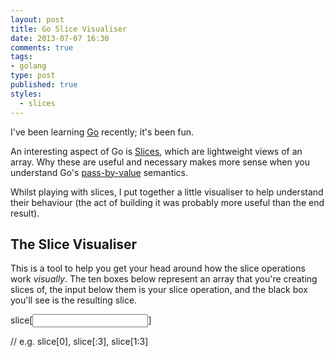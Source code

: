 ```yaml
---
layout: post
title: Go Slice Visualiser
date: 2013-07-07 16:30
comments: true
tags:
- golang
type: post
published: true
styles:
  - slices
---
```

I've been learning [Go](http://golang.org) recently; it's been fun.

An interesting aspect of Go is [Slices](http://blog.golang.org/go-slices-usage-and-internals), which are lightweight views of an array. Why these are useful and necessary makes more sense when you understand Go's [pass-by-value](http://golang.org/doc/faq#pass_by_value) semantics.

Whilst playing with slices, I put together a little visualiser to help understand their behaviour (the act of building it was probably more useful than the end result).

<!-- more -->

## The Slice Visualiser

This is a tool to help you get your head around how the slice operations work *visually*. The ten boxes below represent an array that you're creating slices of, the input below them is your slice operation, and the black box you'll see is the resulting slice.

<div id="slice">
  <div id="sliceOverlay"></div>
  <div id="array"></div>
  <p id="error"></p>
  <p>slice[<input id="sliceInput" type="text" />]</p>
  <p>// e.g. slice[0], slice[:3], slice[1:3]</p>
</div>

<script type="text/javascript">
  var array = document.getElementById('array')
  var overlay = document.getElementById('sliceOverlay')
  var error = document.getElementById('error')

  var slice = {
    length: 10
  }

  for (var i = 0; i < slice.length; i++) {
    var div = document.createElement('div')
    div.innerText = '"' + String.fromCharCode(97 + i) + '"'
    array.appendChild(div)
  }

  var repositionSlice = function(low, high) {
    if (typeof low === 'undefined' || low === null) low = 0
    if (typeof high === 'undefined' || high === null) high = slice.length
    if (low < 0) throw 'invalid slice index ' + low + ' (index must be non-negative)'
    if (high < 0) throw 'invalid slice index ' + high + ' (index must be non-negative)'
    if (high < low) throw 'inverted slice index ' + low + ' > ' + high
    if (slice.length < high) throw 'slice bounds out of range'

    overlay.style.left = (low * 56) + 'px'
    overlay.style.width = ((high - low) * 56) + 2 + 'px'
    overlay.style.display = 'block'
  }

  var input = document.getElementById('sliceInput')
  input.addEventListener('keyup', function() {
    error.innerText = ''
    overlay.style.display = 'none'

    try {
      if (input.value.indexOf(':') >= 0) {
        var split = input.value.split(':')
        var start = split[0] === '' ? null : parseInt(split[0])
        var end = split[1] === '' ? null : parseInt(split[1])
        repositionSlice(start, end)
      } else {
        repositionSlice(parseInt(input.value), parseInt(input.value) + 1)
      }
    } catch (ex) {
      error.innerText = ex
    }
  })
</script>